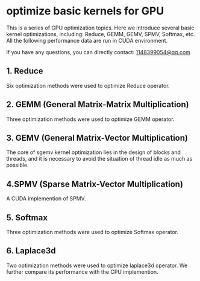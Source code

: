 #  optimize basic kernels for GPU
This is a series of GPU optimization topics. Here we introduce several basic kernel optimizations, including: Reduce, GEMM, GEMV, SPMV, Softmax, etc. All the following performance data are run in CUDA environment.

If you have any questions, you can directly contact: 1148399054@qq.com

## 1. Reduce
Six optimization methods were used to optimize Reduce operator.

## 2. GEMM (General Matrix-Matrix Multiplication)
Three optimization methods were used to optimize GEMM operator.

## 3. GEMV (General Matrix-Vector Multiplication)
The core of sgemv kernel optimization lies in the design of blocks and threads, and it is necessary to avoid the situation of thread idle as much as possible.

## 4.SPMV (Sparse Matrix-Vector Multiplication)
A CUDA implemention of SPMV.

## 5. Softmax
Three optimization methods were used to optimize Softmax operator.

## 6. Laplace3d
Two optimization methods were used to optimize laplace3d operator. We further compare its performance with the CPU implemention.
